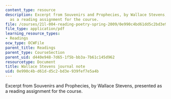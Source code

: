 ```yaml
---
content_type: resource
description: Excerpt from Souvenirs and Prophecies, by Wallace Stevens, presented
  as a reading assignment for the course.
file: /courses/21l-004-reading-poetry-spring-2009/0e990c4bd61dd5c2bd3e939fef7e5a4b_MIT21l_004s09_read04_stevens.pdf
file_type: application/pdf
learning_resource_types:
- Readings
ocw_type: OCWFile
parent_title: Readings
parent_type: CourseSection
parent_uid: d440e948-7d65-1f5b-bb3a-7b61c145d962
resourcetype: Document
title: Wallace Stevens journal note
uid: 0e990c4b-d61d-d5c2-bd3e-939fef7e5a4b
---
```

Excerpt from Souvenirs and Prophecies, by Wallace Stevens, presented as a reading assignment for the course.

